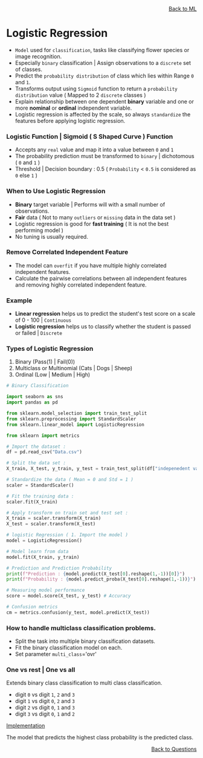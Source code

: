 <p align='right'><a align="right" href="https://github.com/KIRANKUMAR7296/Library/blob/main/Machine%20Learning/Machine%20Learning%20Models.md">Back to ML</a></p>

# Logistic Regression

- `Model` used for `classification`, tasks like classifying flower species or image recognition.
- Especially `binary` classification | Assign observations to a `discrete` set of classes.
- Predict the `probability distribution` of class which lies within Range `0` and `1`.
- Transforms output using `Sigmoid` function to return a `probability distribution` value ( Mapped to 2 `discrete` classes )
- Explain relationship between one dependent **binary** variable and one or more **nominal** or **ordinal** independent variable.
- Logistic regression is affected by the scale, so always `standardize` the features before applying logistic regression. 

### Logistic Function  | Sigmoid ( S Shaped Curve ) Function
- Accepts any `real` value and map it into a value between `0` and `1`
- The probability prediction must be transformed to `binary` | dichotomous ( `0` and `1` )
- Threshold | Decision boundary : 0.5 ( `Probability` < `0.5` is considered as `0` else `1` )

### When to Use Logistic Regression
- **Binary** target variable | Performs will with a small number of observations.
- **Fair** data ( Not to many `outliers` or `missing` data in the data set ) 
- Logistic regression is good for **fast training** ( It is not the best performing model )
- No tuning is usually required.

### Remove Correlated Independent Feature
- The model can `overfit` if you have multiple highly correlated independent features.
- Calculate the pairwise correlations between all independent features and removing highly correlated independent feature.

### Example
- **Linear regression** helps us to predict the student's test score on a scale of 0 - 100 | `Continuous`
- **Logistic regression** helps us to classify whether the student is passed or failed | `Discrete`

### Types of Logistic Regression
1. Binary (Pass(1) | Fail(0))
2. Multiclass or Multinomial (Cats | Dogs | Sheep)
3. Ordinal (Low | Medium | High)

```python
# Binary Classification

import seaborn as sns
import pandas as pd

from sklearn.model_selection import train_test_split
from sklearn.preprocessing import StandardScaler
from sklearn.linear_model import LogisticRegression

from sklearn import metrics

# Import the dataset :
df = pd.read_csv("Data.csv")

# Split the data set :
X_train, X_test, y_train, y_test = train_test_split(df["indepenedent variable"], df["target variable"], random_state = 0]

# Standardize the data ( Mean = 0 and Std = 1 )
scaler = StandardScaler()

# Fit the training data : 
scaler.fit(X_train)

# Apply transform on train set and test set :
X_train = scaler.transform(X_train)
X_test = scaler.transform(X_test)

# logistic Regression ( 1. Import the model )
model = LogisticRegression()

# Model learn from data
model.fit(X_train, y_train)

# Prediction and Prediction Probability
print(f"Prediction : {model.predict(X_test[0].reshape(1,-1))[0]}")
print(f"Probability : {model.predict_proba(X_test[0].reshape(1,-1))}")

# Measuring model performance
score = model.score(X_test, y_test) # Accuracy

# Confusion metrics
cm = metrics.confusion(y_test, model.predict(X_test))

```

### How to handle multiclass classification problems.

- Split the task into multiple binary classification datasets.
- Fit the binary classification model on each.
- Set parameter `multi_class`='ovr'

### One vs rest | One vs all

Extends binary class classification to multi class classification.

- digit `0` vs digit `1`, `2` and `3`
- digit `1` vs digit `0`, `2` and `3`
- digit `2` vs digit `0`, `1` and `3`
- digit `3` vs digit `0`, `1` and `2`

[Implementation](https://github.com/KIRANKUMAR7296/Algorithms/blob/main/Code/05.Logistic%20Regression%20for%20Multiclass%20Classification.ipynb)

The model that predicts the highest class probability is the predicted class.
<p align='right'><a align="right" href="https://github.com/KIRANKUMAR7296/Library/blob/main/Interview.md">Back to Questions</a></p>
